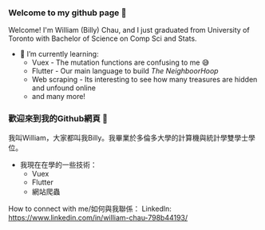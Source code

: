 ### Welcome to my github page 👋

Welcome!
I'm William (Billy) Chau, and I just graduated from University of Toronto with Bachelor of Science on Comp Sci and Stats. 

- 🌱 I’m currently learning:
  - Vuex - The mutation functions are confusing to me :sweat_smile:
  - Flutter - Our main language to build *The NeighboorHoop*
  - Web scraping - Its interesting to see how many treasures are hidden and unfound online
  - and many more!

### 歡迎來到我的Github網頁 👋

我叫William，大家都叫我Billy。我畢業於多倫多大學的計算機與統計學雙學士學位。

- 我現在在學的一些技術：
  - Vuex
  - Flutter
  - 網站爬蟲
  
How to connect with me/如何與我聯係：
Linkedln: https://www.linkedin.com/in/william-chau-798b44193/

<!--
**williamchau123/williamchau123** is a ✨ _special_ ✨ repository because its `README.md` (this file) appears on your GitHub profile.

Here are some ideas to get you started:

- 🔭 I’m currently working on ...
- 🌱 I’m currently learning ...
- 👯 I’m looking to collaborate on ...
- 🤔 I’m looking for help with ...
- 💬 Ask me about ...
- 📫 How to reach me: ...
- 😄 Pronouns: ...
- ⚡ Fun fact: ...
-->
